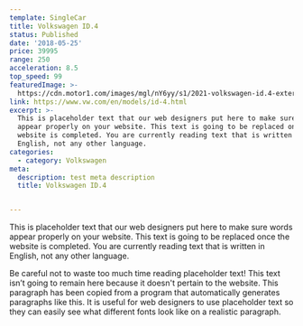 ```yaml
---
template: SingleCar
title: Volkswagen ID.4
status: Published
date: '2018-05-25'
price: 39995
range: 250
acceleration: 8.5
top_speed: 99
featuredImage: >-
  https://cdn.motor1.com/images/mgl/nY6yy/s1/2021-volkswagen-id.4-exterior-in-motion.jpg
link: https://www.vw.com/en/models/id-4.html
excerpt: >-
  This is placeholder text that our web designers put here to make sure words
  appear properly on your website. This text is going to be replaced once the
  website is completed. You are currently reading text that is written in
  English, not any other language.
categories:
  - category: Volkswagen
meta:
  description: test meta description
  title: Volkswagen ID.4


---
```


This is placeholder text that our web designers put here to make sure words appear properly on your website. This text is going to be replaced once the website is completed. You are currently reading text that is written in English, not any other language.

Be careful not to waste too much time reading placeholder text! This text isn’t going to remain here because it doesn't pertain to the website. This paragraph has been copied from a program that automatically generates paragraphs like this. It is useful for web designers to use placeholder text so they can easily see what different fonts look like on a realistic paragraph.

